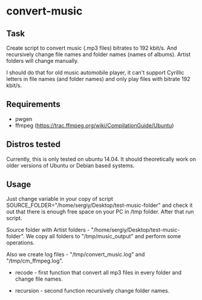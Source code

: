 # convert-music

Task
------------
Create script to convert music (.mp3 files) bitrates to 192 kbit/s. And recursively change file names and folder names (names of albums). Artist folders will change manually.

I should do that for old music automobile player, it can't support Cyrillic letters in file names (and folder names) and only play files with bitrate 192 kbit/s.

Requirements
------------
- pwgen
- ffmpeg (https://trac.ffmpeg.org/wiki/CompilationGuide/Ubuntu)

Distros tested
------------

Currently, this is only tested on ubuntu 14.04. It should theoretically work on older versions of Ubuntu or Debian based systems.

Usage
------------
Just change variable in your copy of script SOURCE_FOLDER="/home/sergiy/Desktop/test-music-folder" and сheck it out that there is enough free space on your PC in /tmp folder. After that run script.

Source folder with Artist folders - "/home/sergiy/Desktop/test-music-folder".
We copy all folders to "/tmp/music_output" and perform some operations.

Also we create log files - "/tmp/convert_music.log" and "/tmp/cm_ffmpeg.log".

- recode - first function that convert all mp3 files in every folder and change file names.

- recursion - second function recursively change folder names.
